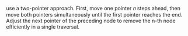  use a two-pointer approach. First, move one pointer 𝑛 steps ahead, then move both pointers simultaneously until the first pointer reaches the end. Adjust the next pointer of the preceding node to remove the n-th node efficiently in a single traversal.

